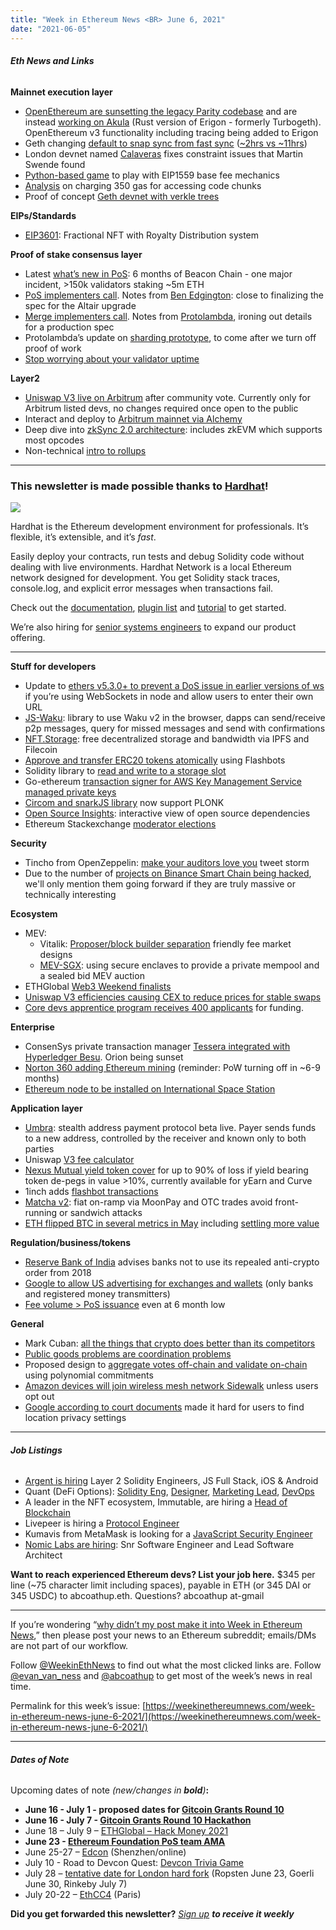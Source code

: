 ```yaml
---
title: "Week in Ethereum News <BR> June 6, 2021"
date: "2021-06-05"
---
```


###### **Eth News and Links**

**Mainnet execution layer**

- [OpenEthereum are sunsetting the legacy Parity codebase](https://medium.com/openethereum/gnosis-joins-erigon-formerly-turbo-geth-to-release-next-gen-ethereum-client-c6708dd06dd) and are instead [working on Akula](https://twitter.com/StefanDGeorge/status/1400925451887972354) (Rust version of Erigon - formerly Turbogeth). OpenEthereum v3 functionality including tracing being added to Erigon  
- Geth changing [default to snap sync from fast sync](https://github.com/ethereum/go-ethereum/pull/22973) ([~2hrs vs ~11hrs](https://blog.ethereum.org/2021/03/03/geth-v1-10-0/))
- London devnet named [Calaveras](https://github.com/ethereum/eth1.0-specs/blob/master/network-upgrades/client-integration-testnets/calaveras.md) fixes constraint issues that Martin Swende found
- [Python-based game](https://github.com/perama-v/gidget-gadget) to play with EIP1559 base fee mechanics
- [Analysis](https://notes.ethereum.org/@ipsilon/code-chunk-cost-analysis) on charging 350 gas for accessing code chunks
- Proof of concept [Geth devnet with verkle trees](https://twitter.com/gballet/status/1400815481569923075)

**EIPs/Standards**

- [EIP3601](https://github.com/ethereum/EIPs/issues/3601): Fractional NFT with Royalty Distribution system

**Proof of stake consensus layer**

- Latest [what’s new in PoS](https://hackmd.io/@benjaminion/eth2_news/https%3A%2F%2Fhackmd.io%2F%40benjaminion%2Fwnie2_210605): 6 months of Beacon Chain - one major incident, >150k validators staking ~5m ETH
- [PoS implementers call](https://www.youtube.com/watch?v=cgH8OsCg9tY&t=86s). Notes from [Ben Edgington](https://hackmd.io/@benjaminion/HkCsML89u): close to finalizing the spec for the Altair upgrade
- [Merge implementers call](https://www.youtube.com/watch?v=j61FqoQwEHo&t=16s). Notes from [Protolambda](https://notes.ethereum.org/@protolambda/Hkg21v8qu), ironing out details for a production spec 
- Protolambda’s update on [sharding prototype](https://twitter.com/protolambda/status/1399436703669051394), to come after we turn off proof of work
- [Stop worrying about your validator uptime](https://www.reddit.com/r/ethstaker/comments/nnwfx1/why_you_should_stop_worrying_about_your/)

**Layer2**

- [Uniswap V3 live on Arbitrum](https://twitter.com/Uniswap/status/1400847744596598792) after community vote. Currently only for Arbitrum listed devs, no changes required once open to the public
- Interact and deploy to [Arbitrum mainnet via Alchemy](https://blog.alchemy.com/blog/arbitrum-is-live)
- Deep dive into [zkSync 2.0 architecture](https://twitter.com/zksync/status/1399469062539952128): includes zkEVM which supports most opcodes
- Non-technical [intro to rollups](https://www.mechanism.capital/rollups-introduction/)

* * *

### **This newsletter is made possible thanks to [Hardhat](https://hardhat.org/)!**

![](https://weekinethereumnews.com/wp-content/uploads/2021/06/hardhat-rectangle-1024x325.png)

Hardhat is the Ethereum development environment for professionals. It’s flexible, it’s extensible, and it’s _fast_.

Easily deploy your contracts, run tests and debug Solidity code without dealing with live environments. Hardhat Network is a local Ethereum network designed for development. You get Solidity stack traces, console.log, and explicit error messages when transactions fail.

Check out the [documentation](https://hardhat.org/getting-started/), [plugin list](https://hardhat.org/plugins/) and [tutorial](https://hardhat.org/tutorial/) to get started. 

We’re also hiring for [senior systems engineers](https://nomiclabs.io/hiring) to expand our product offering.

* * *

**Stuff for developers**

- Update to [ethers v5.3.0+ to prevent a DoS issue in earlier versions of ws](https://twitter.com/ethersproject/status/1399565829650456576) if you’re using WebSockets in node and allow users to enter their own URL
- [JS-Waku](https://vac.dev/presenting-js-waku): library to use Waku v2 in the browser, dapps can send/receive p2p messages, query for missed messages and send with confirmations
- [NFT.Storage](https://nft.storage): free decentralized storage and bandwidth via IPFS and Filecoin
- [Approve and transfer ERC20 tokens atomically](https://twitter.com/thegostep/status/1399312917342785537) using Flashbots
- Solidity library to [read and write to a storage slot](https://docs.openzeppelin.com/contracts/4.x/api/utils#StorageSlot)
- Go-ethereum [transaction signer for AWS Key Management Service managed private keys](https://github.com/welthee/go-ethereum-aws-kms-tx-signer)
- [Circom and snarkJS library](https://blog.iden3.io/circom-snarkjs-plonk.html) now support PLONK
- [Open Source Insights](https://opensource.googleblog.com/2021/06/introducing-open-source-insights-project.html): interactive view of open source dependencies
- Ethereum Stackexchange [moderator elections](https://ethereum.stackexchange.com/election)

**Security**

- Tincho from OpenZeppelin: [make your auditors love you](https://twitter.com/tinchoabbate/status/1400170232904400897) tweet storm
- Due to the number of [projects on Binance Smart Chain being hacked](https://twitter.com/binancechain/status/1398838655481913346), we'll only mention them going forward if they are truly massive or technically interesting

**Ecosystem**

- MEV:
    - Vitalik: [Proposer/block builder separation](https://ethresear.ch/t/proposer-block-builder-separation-friendly-fee-market-designs/9725) friendly fee market designs
    - [MEV-SGX](https://twitter.com/bertcmiller/status/1399737488151830538): using secure enclaves to provide a private mempool and a sealed bid MEV auction
- ETHGlobal [Web3 Weekend finalists](https://twitter.com/ethglobal/status/1399107405665951747)
- [Uniswap V3 efficiencies causing CEX to reduce prices for stable swaps](https://twitter.com/haydenzadams/status/1399573590467567620)
- [Core devs apprentice program receives 400 applicants](https://twitter.com/trent_vanepps/status/1399817600486494209) for funding.  

**Enterprise**

- ConsenSys private transaction manager [Tessera integrated with Hyperledger Besu](https://consensys.net/blog/quorum/tessera-the-privacy-manager-of-choice-for-consensys-quorum-networks/). Orion being sunset
- [Norton 360 adding Ethereum mining](https://investor.nortonlifelock.com/About/Investors/press-releases/press-release-details/2021/NortonLifeLock-Unveils-Norton-Crypto/default.aspx) (reminder: PoW turning off in ~6-9 months)
- [Ethereum node to be installed on International Space Station](https://medium.com/blogspacechain/spacechain-empowers-customers-with-highly-secure-on-orbit-ethereum-multisignature-transaction-f9d2035cf834)

**Application layer**

- [Umbra](https://www.scopelift.co/blog/umbra-is-live): stealth address payment protocol beta live. Payer sends funds to a new address, controlled by the receiver and known only to both parties
- Uniswap [V3 fee calculator](https://uniswapv3.flipsidecrypto.com/)
- [Nexus Mutual yield token cover](https://nexusmutual.gitbook.io/docs/users/types-of-cover#yield-token-cover) for up to 90% of loss if yield bearing token de-pegs in value >10%, currently available for yEarn and Curve
- 1inch adds [flashbot transactions](https://help.1inch.io/en/articles/5300755-what-are-flashbot-transactions-and-how-do-they-work-on-1inch)
- [Matcha v2](https://matcha.xyz/blog/matcha-v2): fiat on-ramp via MoonPay and OTC trades avoid front-running or sandwich attacks
- [ETH flipped BTC in several metrics in May](https://twitter.com/lars0x/status/1399734913218355201) including [settling more value](https://money-movers.info/)

**Regulation/business/tokens**

- [Reserve Bank of India](https://rbi.org.in/Scripts/NotificationUser.aspx?Id=12103&Mode=0) advises banks not to use its repealed anti-crypto order from 2018
- [Google to allow US advertising for exchanges and wallets](https://support.google.com/adspolicy/answer/10688110#) (only banks and registered money transmitters)
- [Fee volume > PoS issuance](https://twitter.com/drakefjustin/status/1399326516199239680) even at 6 month low

**General**

- Mark Cuban: [all the things that crypto does better than its competitors](https://twitter.com/mcuban/status/1400459822080819204)
- [Public goods problems are coordination problems](https://s.mirror.xyz/djByMntM2rQF4tqUISYS2MAO3oCfSWoOZSOpZjsYwaw)
- Proposed design to [aggregate votes off-chain and validate on-chain](https://nikeshnazareth.github.io/vote-aggregation/) using polynomial commitments
- [Amazon devices will join wireless mesh network Sidewalk](https://arstechnica.com/gadgets/2021/05/amazon-devices-will-soon-automatically-share-your-internet-with-neighbors/) unless users opt out
- [Google according to court documents](https://www.businessinsider.com/unredacted-google-lawsuit-docs-detail-efforts-to-collect-user-location-2021-5) made it hard for users to find location privacy settings

* * *

###### **Job Listings**

- [Argent is hiring](https://apply.workable.com/argenthq/) Layer 2 Solidity Engineers, JS Full Stack, iOS & Android
- Quant (DeFi Options): [Solidity Eng](https://jobs.lever.co/QuantLabs/e5178731-3101-477b-b1b0-73b455f149fa?lever-origin=applied&lever-source%5B%5D=week%20in%20ethereum), [Designer](https://jobs.lever.co/QuantLabs/e9b98ca2-c37c-41ff-938c-93f8a6a4c5cc?lever-origin=applied&lever-source%5B%5D=week%20in%20ethereum), [Marketing Lead](https://jobs.lever.co/QuantLabs/9730189f-65ec-4f91-86db-b92a5c5be29d?lever-origin=applied&lever-source%5B%5D=week%20in%20ethereum), [DevOps](https://jobs.lever.co/QuantLabs/ef7fd355-cc6b-4921-b2f6-1ed6664d86e0?lever-origin=applied&lever-source%5B%5D=week%20in%20ethereum)
- A leader in the NFT ecosystem, Immutable, are hiring a [Head of Blockchain](https://jobs.lever.co/immutable/9c796e83-3d62-4c2a-818b-9e3a136782d1?lever-origin=applied&lever-source%5B%5D=Ethereum%20news)
- Livepeer is hiring a [Protocol Engineer](https://livepeer.org/jobs/protocol-engineer)
- Kumavis from MetaMask is looking for a [JavaScript Security Engineer](https://twitter.com/kumavis_/status/1400640634789105666)
- [Nomic Labs are hiring](https://www.notion.so/Nomic-Labs-jobs-991b37c547554f75b89a95f437fd5056): Snr Software Engineer and Lead Software Architect

**Want to reach experienced Ethereum devs? List your job here.** $345 per line (~75 character limit including spaces), payable in ETH (or 345 DAI or 345 USDC) to abcoathup.eth. Questions? abcoathup at-gmail

* * *

If you’re wondering “[why didn’t my post make it into Week in Ethereum News](https://www.evanvanness.com/post/179914035841/why-didnt-my-post-make-the-newsletter),” then please post your news to an Ethereum subreddit; emails/DMs are not part of our workflow.

Follow [@WeekinEthNews](https://twitter.com/WeekInEthNews) to find out what the most clicked links are. Follow [@evan\_van\_ness](https://twitter.com/evan_van_ness) and [@abcoathup](https://twitter.com/abcoathup) to get most of the week’s news in real time.

Permalink for this week’s issue: [https://weekinethereumnews.com/week-in-ethereum-news-june-6-2021/](https://weekinethereumnews.com/week-in-ethereum-news-june-6-2021/)

* * *

###### **Dates of Note**

Upcoming dates of note _(new/changes in **bold**)_**:**

- **June 16 - July 1 - proposed dates for [Gitcoin Grants Round 10](https://gitcoin.co/grants/explorer/)**
- **June 16 - July 7 - [Gitcoin Grants Round 10 Hackathon](https://gitcoin.co/hackathon/gr10/onboard)**
- June 18 – July 9 – [ETHGlobal – Hack Money 2021](https://hackmoney.ethglobal.co/)
- **June 23 - [Ethereum Foundation PoS team AMA](https://twitter.com/drakefjustin/status/1398375498342977544)**
- June 25-27 – [Edcon](https://www.edcon.io/) (Shenzhen/online)
- July 10 - Road to Devcon Quest: [Devcon Trivia Game](https://ethstaker.cc/road-to-devcon/)
- July 28 – [tentative date for London hard fork](https://docs.google.com/spreadsheets/d/1Y3yyTqeqRO1O2UFVkNkHK_V5oRulZd6y-JJbSnKYrb4) (Ropsten June 23, Goerli June 30, Rinkeby July 7)
- July 20-22 – [EthCC4](https://ethcc.io/) (Paris)

**Did you get forwarded this newsletter?** _[Sign up](https://weekinethereum.substack.com/subscribe#about) **to receive it weekly**_
